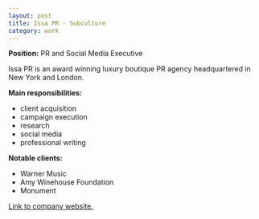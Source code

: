 ```yaml
---
layout: post
title: Issa PR - Subculture
category: work
---
```


**Position:** PR and Social Media Executive

Issa PR is an award winning luxury boutique PR agency headquartered in New York and London.

**Main responsibilities:**
- client acquisition
- campaign execution
- research
- social media
- professional writing

**Notable clients:**
- Warner Music 
- Amy Winehouse Foundation 
- Monument 

[Link to company website.](http://issa-pr.com)
